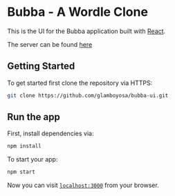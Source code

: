 # Bubba - A Wordle Clone

This is the UI for the Bubba application built with [React](https://reactjs.org/).

The server can be found [here](https://github.com/glamboyosa/bubba-server)

## Getting Started

To get started first clone the repository via HTTPS:

```bash
git clone https://github.com/glamboyosa/bubba-ui.git
```

## Run the app

First, install dependencies via:

```bash
npm install
```

To start your app:

```bash
npm start
```

Now you can visit [`localhost:3000`](http://localhost:3000) from your browser.
